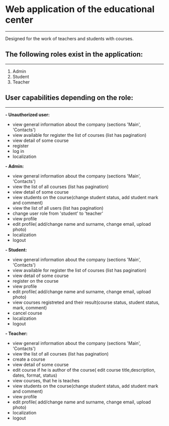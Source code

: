 # Web application of the educational center
____
Designed for the work of teachers and students with courses.
## The following roles exist in the application:
____
1. Admin
2. Student
3. Teacher
## User capabilities depending on the role:
____
__- Unauthorized user:__

- view general information about the company (sections 'Main', 'Contacts')
- view available for register the list of courses (list has pagination)
- view detail of some course
- register
- log in
- localization
    
__- Admin:__

- view general information about the company (sections 'Main', 'Contacts')
- view the list of all courses (list has pagination)
- view detail of some course
- view students on the course(change student status, add student mark and comment)
- view the list of all users (list has pagination)
- change user role from 'student' to 'teacher'
- view profile
- edit profile( add/change name and surname, change email, upload photo)
- localization
- logout
    
__- Student:__

- view general information about the company (sections 'Main', 'Contacts')
- view available for register the list of courses (list has pagination)
- view detail of some course
- register on the course
- view profile
- edit profile( add/change name and surname, change email, upload photo)
- view courses registreted and their result(course status, student status, mark, comment)
- cancel course
- localization
- logout
    
__- Teacher:__

- view general information about the company (sections 'Main', 'Contacts')
- view the list of all courses (list has pagination)
- create a course
- view detail of some course
- edit course if he is author of the course( edit course title,description, dates, format, status)
- view courses, that he is teaches
- view students on the course(change student status, add student mark and comment)
- view profile
- edit profile( add/change name and surname, change email, upload photo)
- localization
- logout
